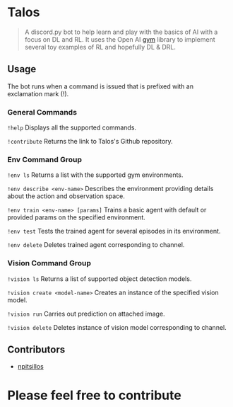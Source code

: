 # Talos
> A discord.py bot to help learn and play with the basics of AI with a focus on DL and RL.  It uses the Open AI [gym](https://github.com/openai/gym) library to implement several toy examples of RL and hopefully DL & DRL.

## Usage
The bot runs when a command is issued that is prefixed with an exclamation mark (!).

### General Commands
```!help``` Displays all the supported commands.

```!contribute``` Returns the link to Talos's Github repository.

### Env Command Group
```!env ls``` Returns a list with the supported gym environments.

```!env describe <env-name>``` Describes the environment providing details about the action and observation space.

```!env train <env-name> [params]``` Trains a basic agent with default or provided params on the specified environment.

```!env test``` Tests the trained agent for several episodes in its environment.

```!env delete``` Deletes trained agent corresponding to channel.

### Vision Command Group
```!vision ls``` Returns a list of supported object detection models.

```!vision create <model-name>``` Creates an instance of the specified vision model.

```!vision run``` Carries out prediction on attached image.

```!vision delete``` Deletes instance of vision model corresponding to channel.

## Contributors
* [npitsillos](https://github.com/npitsillos)

# Please feel free to contribute